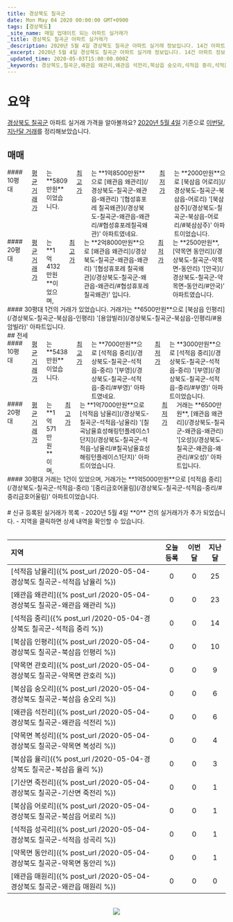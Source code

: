 ```yaml
---
title: 경상북도 칠곡군
date: Mon May 04 2020 00:00:00 GMT+0900
tags: [경상북도]
_site_name: 매일 업데이트 되는 아파트 실거래가
_title: 경상북도 칠곡군 아파트 실거래가
_description: 2020년 5월 4일 경상북도 칠곡군 아파트 실거래 정보입니다. 14건 아파트 정보가 있습니다.
_excerpt: 2020년 5월 4일 경상북도 칠곡군 아파트 실거래 정보입니다. 14건 아파트 정보가 있습니다.
_updated_time: 2020-05-03T15:00:00.000Z
_keywords: 경상북도,칠곡군,왜관읍 왜관리,왜관읍 석전리,북삼읍 숭오리,석적읍 중리,석적읍 남율리,약목면 복성리,약목면 동안리,약목면 관호리,북삼읍 인평리,왜관읍 매원리,북삼읍 어로리,기산면 죽전리,북삼읍 율리,석적읍 성곡리
---
```



# 요약
<ins>경상북도 칠곡군</ins> 아파트 실거래 가격을 알아볼까요? <ins>2020년 5월 4일</ins> 기준으로 <ins>이번달, 지난달 거래</ins>를 정리해보았습니다.

## 매매
<div class="container">
<div class="six columns" markdown="1">
#### 10평대
<ins>평균 거래가</ins>는 **5809만원**이었습니다. <ins>최고가</ins>는 **1억8500만원**으로 [왜관읍 왜관리](/경상북도-칠곡군-왜관읍-왜관리) '[협성휴포레 칠곡왜관](/경상북도-칠곡군-왜관읍-왜관리/#협성휴포레칠곡왜관)' 아파트였네요. <ins>최저가</ins>는 **2000만원**으로 [북삼읍 어로리](/경상북도-칠곡군-북삼읍-어로리) '[북삼삼주](/경상북도-칠곡군-북삼읍-어로리/#북삼삼주)' 아파트이었습니다.
</div>
<div class="six columns" markdown="1">
#### 20평대
<ins>평균 거래가</ins>는 **1억4132만원**이었으며, <ins>최고가</ins>는 **2억8000만원**으로 [왜관읍 왜관리](/경상북도-칠곡군-왜관읍-왜관리) '[협성휴포레 칠곡왜관](/경상북도-칠곡군-왜관읍-왜관리/#협성휴포레칠곡왜관)' 입니다. <ins>최저가</ins>는 **2500만원**, [약목면 동안리](/경상북도-칠곡군-약목면-동안리) '[안국](/경상북도-칠곡군-약목면-동안리/#안국)' 아파트였습니다.
</div>
</div>
<div class="container">
<div class="twelve columns" markdown="1">
#### 30평대
1건의 거래가 있었습니다. 거래가는 **6500만원**으로 [북삼읍 인평리](/경상북도-칠곡군-북삼읍-인평리) '[용암빌라](/경상북도-칠곡군-북삼읍-인평리/#용암빌라)' 아파트입니다.
</div>
</div>
## 전세
<div class="container">
<div class="six columns" markdown="1">
#### 10평대
<ins>평균 거래가</ins>는 **5438만원**이었습니다. <ins>최고가</ins>는 **7000만원**으로 [석적읍 중리](/경상북도-칠곡군-석적읍-중리) '[부영](/경상북도-칠곡군-석적읍-중리/#부영)' 아파트였네요. <ins>최저가</ins>는 **3000만원**으로 [석적읍 중리](/경상북도-칠곡군-석적읍-중리) '[부영](/경상북도-칠곡군-석적읍-중리/#부영)' 아파트이었습니다.
</div>
<div class="six columns" markdown="1">
#### 20평대
<ins>평균 거래가</ins>는 **1억571만원**이며, <ins>최고가</ins>는 **1억7000만원**으로 [석적읍 남율리](/경상북도-칠곡군-석적읍-남율리) '[칠곡남율효성해링턴플레이스1단지](/경상북도-칠곡군-석적읍-남율리/#칠곡남율효성해링턴플레이스1단지)' 아파트이었습니다. <ins>최저가</ins> 거래는 **6500만원**, [왜관읍 왜관리](/경상북도-칠곡군-왜관읍-왜관리) '[오성](/경상북도-칠곡군-왜관읍-왜관리/#오성)' 아파트입니다.
</div>
</div>
<div class="container">
<div class="twelve columns" markdown="1">
#### 30평대
거래는 1건이 있었으며, 거래가는 **1억5000만원**으로 [석적읍 중리](/경상북도-칠곡군-석적읍-중리) '[중리금호어울림](/경상북도-칠곡군-석적읍-중리/#중리금호어울림)' 아파트이었습니다.
</div>
</div>


<br>
# 신규 등록된 실거래가 목록
- 2020년 5월 4일 **0** 건의 실거래가가 추가 되었습니다.
- 지역을 클릭하면 상세 내역을 확인할 수 있습니다.
<br><br>

| 지역 | 오늘 등록 | 이번달 | 지난달 |
|:---|:---:|:---:|:---:|
| [석적읍 남율리]({% post_url /2020-05-04-경상북도 칠곡군-석적읍 남율리 %}) | 0 | 0 | 25|
| [왜관읍 왜관리]({% post_url /2020-05-04-경상북도 칠곡군-왜관읍 왜관리 %}) | 0 | 0 | 23|
| [석적읍 중리]({% post_url /2020-05-04-경상북도 칠곡군-석적읍 중리 %}) | 0 | 0 | 14|
| [북삼읍 인평리]({% post_url /2020-05-04-경상북도 칠곡군-북삼읍 인평리 %}) | 0 | 0 | 10|
| [약목면 관호리]({% post_url /2020-05-04-경상북도 칠곡군-약목면 관호리 %}) | 0 | 0 | 9|
| [북삼읍 숭오리]({% post_url /2020-05-04-경상북도 칠곡군-북삼읍 숭오리 %}) | 0 | 0 | 6|
| [왜관읍 석전리]({% post_url /2020-05-04-경상북도 칠곡군-왜관읍 석전리 %}) | 0 | 0 | 6|
| [약목면 복성리]({% post_url /2020-05-04-경상북도 칠곡군-약목면 복성리 %}) | 0 | 0 | 4|
| [북삼읍 율리]({% post_url /2020-05-04-경상북도 칠곡군-북삼읍 율리 %}) | 0 | 0 | 3|
| [기산면 죽전리]({% post_url /2020-05-04-경상북도 칠곡군-기산면 죽전리 %}) | 0 | 0 | 1|
| [북삼읍 어로리]({% post_url /2020-05-04-경상북도 칠곡군-북삼읍 어로리 %}) | 0 | 0 | 1|
| [석적읍 성곡리]({% post_url /2020-05-04-경상북도 칠곡군-석적읍 성곡리 %}) | 0 | 0 | 1|
| [약목면 동안리]({% post_url /2020-05-04-경상북도 칠곡군-약목면 동안리 %}) | 0 | 0 | 1|
| [왜관읍 매원리]({% post_url /2020-05-04-경상북도 칠곡군-왜관읍 매원리 %}) | 0 | 0 | 0|

<p align="center"><br><img src="https://via.placeholder.com/700x120"><br></p>

